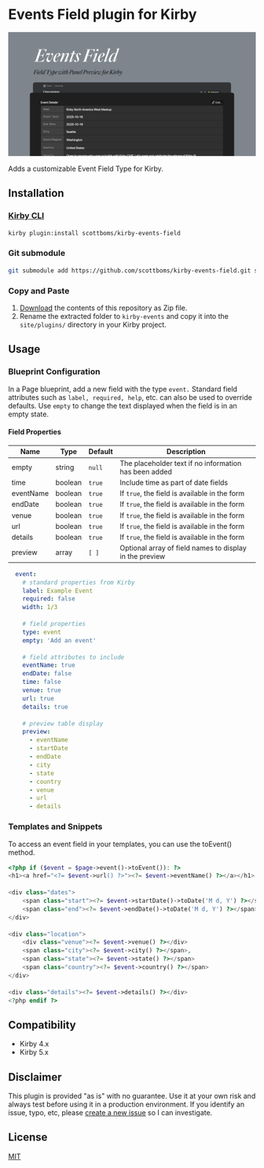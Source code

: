 # Events Field plugin for Kirby

![Plugin Preview](src/assets/events-field-plugin.jpg)

Adds a customizable Event Field Type for Kirby.

## Installation

### [Kirby CLI](https://github.com/getkirby/cli)
    
```bash
kirby plugin:install scottboms/kirby-events-field
```

### Git submodule

```bash
git submodule add https://github.com/scottboms/kirby-events-field.git site/plugins/kirby-events
```

### Copy and Paste

1. [Download](https://github.com/scottboms/kirby-events-field/archive/master.zip) the contents of this repository as Zip file.
2. Rename the extracted folder to `kirby-events` and copy it into the `site/plugins/` directory in your Kirby project.


## Usage

### Blueprint Configuration

In a Page blueprint, add a new field with the type `event.` Standard field attributes such as `label, required, help`, etc. can also be used to override defaults. Use `empty` to change the text displayed when the field is in an empty state.

#### Field Properties

| Name      | Type    | Default | Description                                                      |
|-----------|---------|---------|------------------------------------------------------------------|
| empty     | string  | `null`  | The placeholder text if no information has been added            |
| time      | boolean | `true`  | Include time as part of date fields                              |
| eventName | boolean | `true`  | If `true`, the field is available in the form                    |
| endDate   | boolean | `true`  | If `true`, the field is available in the form                    |
| venue     | boolean | `true`  | If `true`, the field is available in the form                    | 
| url       | boolean | `true`  | If `true`, the field is available in the form                    | 
| details   | boolean | `true`  | If `true`, the field is available in the form                    | 
| preview   | array   | `[ ]`   | Optional array of field names to display in the preview          | 


```yml
  event:
    # standard properties from Kirby
    label: Example Event
    required: false
    width: 1/3

    # field properties
    type: event
    empty: 'Add an event'

    # field attributes to include
    eventName: true
    endDate: false
    time: false
    venue: true
    url: true
    details: true

    # preview table display
    preview:
      - eventName
      - startDate
      - endDate
      - city
      - state
      - country
      - venue
      - url
      - details
```

### Templates and Snippets

To access an event field in your templates, you can use the toEvent() method.


```php
<?php if ($event = $page->event()->toEvent()): ?>
<h1><a href="<?= $event->url() ?>"><?= $event->eventName() ?></a></h1>

<div class="dates">
	<span class="start"><?= $event->startDate()->toDate('M d, Y') ?></span> –
	<span class="end"><?= $event->endDate()->toDate('M d, Y') ?></span>
</div>

<div class="location">
	<div class="venue"><?= $event->venue() ?></div>
	<span class="city"><?= $event->city() ?></span>, 
	<span class="state"><?= $event->state() ?></span> 
	<span class="country"><?= $event->country() ?></span>
</div>

<div class="details"><?= $event->details() ?></div>
<?php endif ?>
```


## Compatibility

* Kirby 4.x
* Kirby 5.x


## Disclaimer

This plugin is provided "as is" with no guarantee. Use it at your own risk and always test before using it in a production environment. If you identify an issue, typo, etc, please [create a new issue](/issues/new) so I can investigate.


## License

[MIT](https://opensource.org/licenses/MIT)
